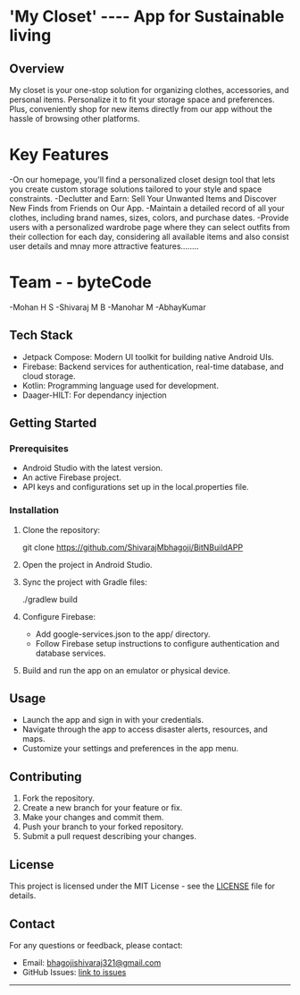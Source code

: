 #  'My Closet'   ----  App for Sustainable living


## Overview

My closet is your one-stop solution for organizing clothes, accessories, and personal items. Personalize it to fit your storage space and preferences. Plus, conveniently shop for new items directly from our app without the hassle of browsing other platforms.


# Key Features

-On our homepage, you'll find a personalized closet design tool that lets you create custom storage solutions tailored to your style and space constraints.
-Declutter and Earn: Sell Your Unwanted Items and Discover New Finds from Friends on Our App.
-Maintain a detailed record of all your clothes, including brand names, sizes, colors, and 
 purchase dates.
-Provide users with a personalized wardrobe page where they can select outfits from their collection for each day, considering all available items and also consist user details and mnay more attractive features........

# Team  - - byteCode
-Mohan H  S
-Shivaraj M B
-Manohar M
-AbhayKumar

## Tech Stack

- Jetpack Compose: Modern UI toolkit for building native Android UIs.
- Firebase: Backend services for authentication, real-time database, and cloud storage.
- Kotlin: Programming language used for development.
- Daager-HILT: For dependancy injection



## Getting Started

### Prerequisites

- Android Studio with the latest version.
- An active Firebase project.
- API keys and configurations set up in the local.properties file.

### Installation

1. Clone the repository:

  
   git clone https://github.com/ShivarajMbhagoji/BitNBuildAPP
   
2. Open the project in Android Studio.

3. Sync the project with Gradle files:

  
   ./gradlew build
   
4. Configure Firebase:

   - Add google-services.json to the app/ directory.
   - Follow Firebase setup instructions to configure authentication and database services.

5. Build and run the app on an emulator or physical device.

## Usage

- Launch the app and sign in with your credentials.
- Navigate through the app to access disaster alerts, resources, and maps.
- Customize your settings and preferences in the app menu.

## Contributing

1. Fork the repository.
2. Create a new branch for your feature or fix.
3. Make your changes and commit them.
4. Push your branch to your forked repository.
5. Submit a pull request describing your changes.

## License

This project is licensed under the MIT License - see the [LICENSE](LICENSE) file for details.

## Contact

For any questions or feedback, please contact:

- Email: bhagojishivaraj321@gmail.com
- GitHub Issues: [link to issues](https://github.com/ShivarajMbhagoji/BitNBuildAPP)

---
 
